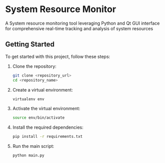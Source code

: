 # System Resource Monitor

A System resource monitoring tool leveraging Python and Qt GUI interface for comprehensive real-time tracking and analysis of system resources

## Getting Started

To get started with this project, follow these steps:

1. Clone the repository:
    ```bash
    git clone <repository_url>
    cd <repository_name>
    ```

2. Create a virtual environment:
    ```bash
    virtualenv env
    ```

3. Activate the virtual environment:
    ```bash
    source env/bin/activate
    ```

4. Install the required dependencies:
    ```bash
    pip install -r requirements.txt
    ```

5. Run the main script:
    ```bash
    python main.py
